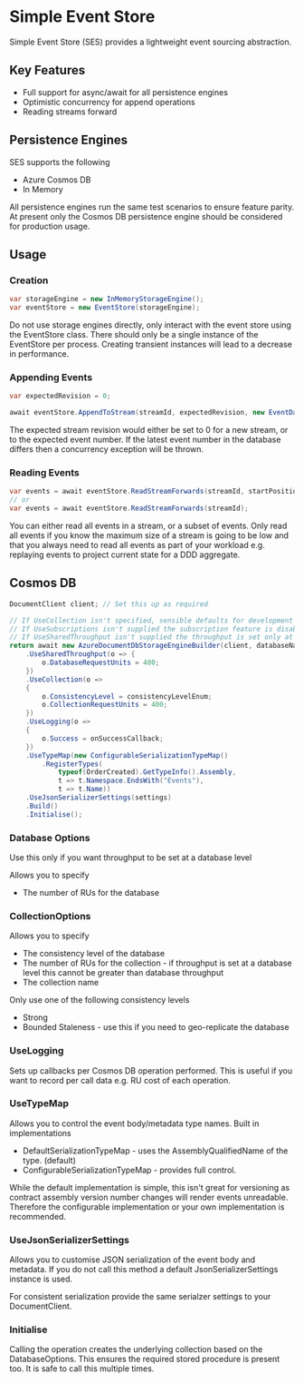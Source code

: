 # Simple Event Store

Simple Event Store (SES) provides a lightweight event sourcing abstraction.

## Key Features
- Full support for async/await for all persistence engines
- Optimistic concurrency for append operations
- Reading streams forward

## Persistence Engines
SES supports the following
- Azure Cosmos DB
- In Memory

All persistence engines run the same test scenarios to ensure feature parity.  At present only the Cosmos DB persistence engine should be considered for production usage.

## Usage

### Creation
```csharp
var storageEngine = new InMemoryStorageEngine();
var eventStore = new EventStore(storageEngine);
```
Do not use storage engines directly, only interact with the event store using the EventStore class.  There should only be a single instance of the EventStore per process.  Creating transient instances will lead to a decrease in performance.

### Appending Events
```csharp
var expectedRevision = 0;

await eventStore.AppendToStream(streamId, expectedRevision, new EventData(Guid.NewGuid(), new OrderCreated(streamId)));
```
The expected stream revision would either be set to 0 for a new stream, or to the expected event number.  If the latest event number in the database differs then a concurrency exception will be thrown.

### Reading Events
```csharp
var events = await eventStore.ReadStreamForwards(streamId, startPosition: 2, numberOfEventsToRead: 1);
// or
var events = await eventStore.ReadStreamForwards(streamId);
```
You can either read all events in a stream, or a subset of events.  Only read all events if you know the maximum size of a stream is going to be low and that you always need to read all events as part of your workload e.g. replaying events to project current state for a DDD aggregate.

## Cosmos DB
```csharp
DocumentClient client; // Set this up as required

// If UseCollection isn't specified, sensible defaults for development are used.
// If UseSubscriptions isn't supplied the subscription feature is disabled.
// If UseSharedThroughput isn't supplied the throughput is set only at a collection level
return await new AzureDocumentDbStorageEngineBuilder(client, databaseName)
	.UseSharedThroughput(o => {
		o.DatabaseRequestUnits = 400;
	})
	.UseCollection(o =>
   	{
		o.ConsistencyLevel = consistencyLevelEnum;
		o.CollectionRequestUnits = 400;
	})
	.UseLogging(o =>
	{
		o.Success = onSuccessCallback;
	})
	.UseTypeMap(new ConfigurableSerializationTypeMap()
		.RegisterTypes(
			typeof(OrderCreated).GetTypeInfo().Assembly,
			t => t.Namespace.EndsWith("Events"),
			t => t.Name))
	.UseJsonSerializerSettings(settings)
	.Build()
	.Initialise();
```
### Database Options
Use this only if you want throughput to be set at a database level

Allows you to specify
- The number of RUs for the database


### CollectionOptions
Allows you to specify
- The consistency level of the database
- The number of RUs for the collection - if throughput is set at a database level this cannot be greater than database throughput
- The collection name

Only use one of the following consistency levels
- Strong
- Bounded Staleness - use this if you need to geo-replicate the database

### UseLogging
Sets up callbacks per Cosmos DB operation performed.  This is useful if you want to record per call data e.g. RU cost of each operation.

### UseTypeMap
Allows you to control the event body/metadata type names.  Built in implementations
- DefaultSerializationTypeMap - uses the AssemblyQualifiedName of the type. (default)
- ConfigurableSerializationTypeMap - provides full control.

While the default implementation is simple, this isn't great for versioning as contract assembly version number changes will render events unreadable.  Therefore the configurable implementation or your own implementation is recommended.

### UseJsonSerializerSettings
Allows you to customise JSON serialization of the event body and metadata.  If you do not call this method a default JsonSerializerSettings instance is used.

For consistent serialization provide the same serialzer settings to your DocumentClient.

### Initialise
Calling the operation creates the underlying collection based on the DatabaseOptions.  This ensures the required stored procedure is present too.  It is safe to call this multiple times.
